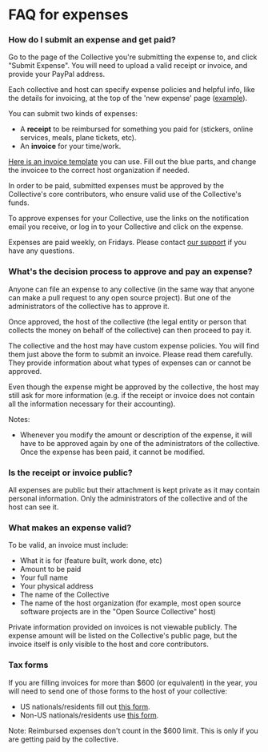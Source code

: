 # FAQ for expenses

### How do I submit an expense and get paid?
Go to the page of the Collective you're submitting the expense to, and click "Submit Expense". You will need to upload a valid receipt or invoice, and provide your PayPal address.

Each collective and host can specify expense policies and helpful info, like the details for invoicing, at the top of the 'new expense' page ([example](https://opencollective.com/webpack/expenses/new)).

You can submit two kinds of expenses:
- A **receipt** to be reimbursed for something you paid for (stickers, online services, meals, plane tickets, etc).
- An **invoice** for your time/work.

[Here is an invoice template](https://docs.google.com/document/d/1ROQA11PaYjGtcie-1Ut8cFV5LCISKipSu8sgsY5U7vw/edit?usp=sharing) you can use. Fill out the blue parts, and change the invoicee to the correct host organization if needed.

In order to be paid, submitted expenses must be approved by the Collective's core contributors, who ensure valid use of the Collective's funds.

To approve expenses for your Collective, use the links on the notification email you receive, or log in to your Collective and click on the expense.

Expenses are paid weekly, on Fridays. Please contact [our support](mailto:support@opencollective.com) if you have any questions.


### What's the decision process to approve and pay an expense?

Anyone can file an expense to any collective (in the same way that anyone can make a pull request to any open source project). But one of the administrators of the collective has to approve it.

Once approved, the host of the collective (the legal entity or person that collects the money on behalf of the collective) can then proceed to pay it.

The collective and the host may have custom expense policies. You will find them just above the form to submit an invoice. Please read them carefully. They provide information about what types of expenses can or cannot be approved.

Even though the expense might be approved by the collective, the host may still ask for more information (e.g. if the receipt or invoice does not contain all the information necessary for their accounting).

Notes: 
- Whenever you modify the amount or description of the expense, it will have to be approved again by one of the administrators of the collective. Once the expense has been paid, it cannot be modified.

### Is the receipt or invoice public?

All expenses are public but their attachment is kept private as it may contain personal information. Only the administrators of the collective and of the host can see it.

<!-- TODO
### What types of expenses are acceptable expenses?

### What types of expenses are not acceptable?

### What's the difference between a receipt and an invoice?
-->

### What makes an expense valid?

To be valid, an invoice must include: 
 - What it is for (feature built, work done, etc)
 - Amount to be paid
 - Your full name
 - Your physical address
 - The name of the Collective
 - The name of the host organization (for example, most open source software projects are in the "Open Source Collective" host)

Private information provided on invoices is not viewable publicly. The expense amount will be listed on the Collective's public page, but the invoice itself is only visible to the host and core contributors.

### Tax forms

If you are filling invoices for more than $600 (or equivalent) in the year, you will need to send one of those forms to the host of your collective:

- US nationals/residents fill out [this form](https://www.irs.gov/pub/irs-pdf/fw9.pdf).
- Non-US nationals/residents use [this form](https://www.irs.gov/pub/irs-pdf/fw8ben.pdf).

Note: Reimbursed expenses don't count in the $600 limit. This is only if you are getting paid by the collective.